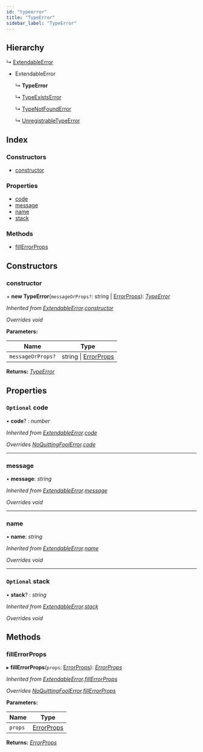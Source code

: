 ```yaml
---
id: "typeerror"
title: "TypeError"
sidebar_label: "TypeError"
---
```


## Hierarchy

  ↳ [ExtendableError](extendableerror.md)

* ExtendableError

  ↳ **TypeError**

  ↳ [TypeExistsError](typeexistserror.md)

  ↳ [TypeNotFoundError](typenotfounderror.md)

  ↳ [UnregistrableTypeError](unregistrabletypeerror.md)

## Index

### Constructors

* [constructor](typeerror.md#constructor)

### Properties

* [code](typeerror.md#optional-code)
* [message](typeerror.md#message)
* [name](typeerror.md#name)
* [stack](typeerror.md#optional-stack)

### Methods

* [fillErrorProps](typeerror.md#fillerrorprops)

## Constructors

###  constructor

\+ **new TypeError**(`messageOrProps?`: string | [ErrorProps](../modules/types.md#errorprops)): *[TypeError](typeerror.md)*

*Inherited from [ExtendableError](extendableerror.md).[constructor](extendableerror.md#constructor)*

*Overrides void*

**Parameters:**

Name | Type |
------ | ------ |
`messageOrProps?` | string &#124; [ErrorProps](../modules/types.md#errorprops) |

**Returns:** *[TypeError](typeerror.md)*

## Properties

### `Optional` code

• **code**? : *number*

*Inherited from [ExtendableError](extendableerror.md).[code](extendableerror.md#optional-code)*

*Overrides [NoQuittingFoolError](noquittingfoolerror.md).[code](noquittingfoolerror.md#optional-code)*

___

###  message

• **message**: *string*

*Inherited from [ExtendableError](extendableerror.md).[message](extendableerror.md#message)*

*Overrides void*

___

###  name

• **name**: *string*

*Inherited from [ExtendableError](extendableerror.md).[name](extendableerror.md#name)*

*Overrides void*

___

### `Optional` stack

• **stack**? : *string*

*Inherited from [ExtendableError](extendableerror.md).[stack](extendableerror.md#optional-stack)*

*Overrides void*

## Methods

###  fillErrorProps

▸ **fillErrorProps**(`props`: [ErrorProps](../modules/types.md#errorprops)): *[ErrorProps](../modules/types.md#errorprops)*

*Inherited from [ExtendableError](extendableerror.md).[fillErrorProps](extendableerror.md#fillerrorprops)*

*Overrides [NoQuittingFoolError](noquittingfoolerror.md).[fillErrorProps](noquittingfoolerror.md#fillerrorprops)*

**Parameters:**

Name | Type |
------ | ------ |
`props` | [ErrorProps](../modules/types.md#errorprops) |

**Returns:** *[ErrorProps](../modules/types.md#errorprops)*
